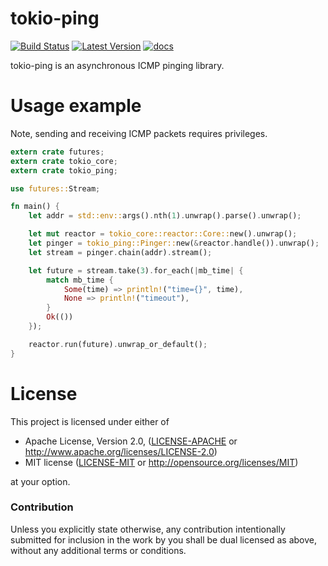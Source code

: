# tokio-ping
[![Build Status](https://travis-ci.org/knsd/tokio-ping.svg?branch=master)](https://travis-ci.org/knsd/tokio-ping)
[![Latest Version](https://img.shields.io/crates/v/tokio-ping.svg)](https://crates.io/crates/tokio-ping/)
[![docs](https://docs.rs/tokio-ping/badge.svg)](https://docs.rs/tokio-ping)

tokio-ping is an asynchronous ICMP pinging library.

# Usage example

Note, sending and receiving ICMP packets requires privileges.

```rust
extern crate futures;
extern crate tokio_core;
extern crate tokio_ping;

use futures::Stream;

fn main() {
    let addr = std::env::args().nth(1).unwrap().parse().unwrap();

    let mut reactor = tokio_core::reactor::Core::new().unwrap();
    let pinger = tokio_ping::Pinger::new(&reactor.handle()).unwrap();
    let stream = pinger.chain(addr).stream();

    let future = stream.take(3).for_each(|mb_time| {
        match mb_time {
            Some(time) => println!("time={}", time),
            None => println!("timeout"),
        }
        Ok(())
    });

    reactor.run(future).unwrap_or_default();
}

```

# License

This project is licensed under either of

 * Apache License, Version 2.0, ([LICENSE-APACHE](LICENSE-APACHE) or
   http://www.apache.org/licenses/LICENSE-2.0)
 * MIT license ([LICENSE-MIT](LICENSE-MIT) or
   http://opensource.org/licenses/MIT)

at your option.

### Contribution

Unless you explicitly state otherwise, any contribution intentionally submitted for inclusion in the work by you shall be dual licensed as above, without any additional terms or conditions.